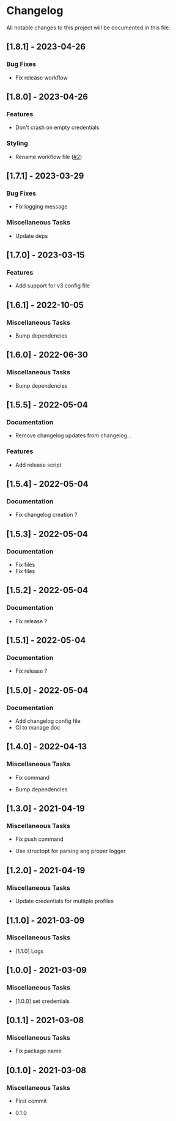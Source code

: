 # Changelog

All notable changes to this project will be documented in this file.

## [1.8.1] - 2023-04-26

### Bug Fixes

- Fix release workflow

## [1.8.0] - 2023-04-26

### Features

- Don't crash on empty credentials

### Styling

- Rename workflow file ([#2](https://github.com/orhun/git-cliff/issues/2))

## [1.7.1] - 2023-03-29

### Bug Fixes

- Fix logging message

### Miscellaneous Tasks

- Update deps

## [1.7.0] - 2023-03-15

### Features

- Add support for v3 config file

## [1.6.1] - 2022-10-05

### Miscellaneous Tasks

- Bump dependencies

## [1.6.0] - 2022-06-30

### Miscellaneous Tasks

- Bump dependencies

## [1.5.5] - 2022-05-04

### Documentation

- Remove changelog updates from changelog...

### Features

- Add release script

## [1.5.4] - 2022-05-04

### Documentation

- Fix changelog creation ?

## [1.5.3] - 2022-05-04

### Documentation

- Fix files
- Fix files

## [1.5.2] - 2022-05-04

### Documentation

- Fix release ?

## [1.5.1] - 2022-05-04

### Documentation

- Fix release ?

## [1.5.0] - 2022-05-04

### Documentation

- Add changelog config file
- CI to manage doc

## [1.4.0] - 2022-04-13

### Miscellaneous Tasks

- Fix command

- Bump dependencies


## [1.3.0] - 2021-04-19

### Miscellaneous Tasks

- Fix push command

- Use structopt for parsing ang proper logger


## [1.2.0] - 2021-04-19

### Miscellaneous Tasks

- Update credentials for multiple profiles


## [1.1.0] - 2021-03-09

### Miscellaneous Tasks

- [1.1.0] Logs


## [1.0.0] - 2021-03-09

### Miscellaneous Tasks

- [1.0.0] set credentials


## [0.1.1] - 2021-03-08

### Miscellaneous Tasks

- Fix package name


## [0.1.0] - 2021-03-08

### Miscellaneous Tasks

- First commit

- 0.1.0


<!-- generated by git-cliff -->
